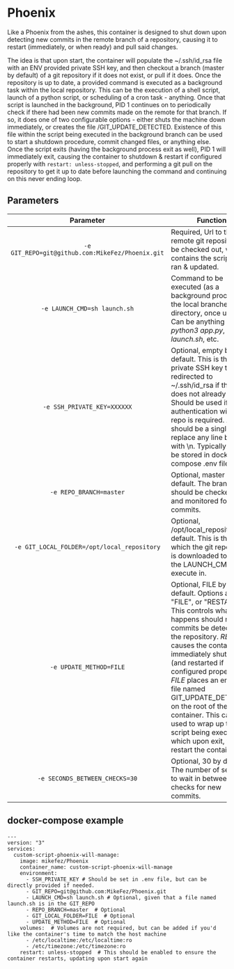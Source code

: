 # Phoenix
Like a Phoenix from the ashes, this container is designed to shut down upon detecting new commits in the remote branch of a repository, causing it to restart (immediately, or when ready) and pull said changes.

The idea is that upon start, the container will populate the ~/.ssh/id_rsa file with an ENV provided private SSH key, and then checkout a branch (master by default) of a git repository if it does not exist, or pull if it does. Once the repository is up to date, a provided command is executed as a background task within the local repository. This can be the execution of a shell script, launch of a python script, or scheduling of a cron task - anything. Once that script is launched in the background, PID 1 continues on to periodically check if there had been new commits made on the remote for that branch. If so, it does one of two configurable options - either shuts the machine down immediately, or creates the file /GIT_UPDATE_DETECTED. Existence of this file within the script being executed in the background branch can be used to start a shutdown procedure, commit changed files, or anything else. Once the script exits (having the background process exit as well), PID 1 will immediately exit, causing the container to shutdown & restart if configured properly with `restart: unless-stopped`, and performing a git pull on the repository to get it up to date before launching the command and continuing on this never ending loop.

## Parameters

| Parameter | Function |
| :----: | --- |
| `-e GIT_REPO=git@github.com:MikeFez/Phoenix.git` | Required, Url to the remote git repository to be checked out, which contains the script to be ran & updated. |
| `-e LAUNCH_CMD=sh launch.sh` | Command to be executed (as a background process) in the local branches directory, once updated. Can be anything - _python3 app.py_, _sh launch.sh_, etc. |
| `-e SSH_PRIVATE_KEY=XXXXXX` | Optional, empty by default. This is the private SSH key that is redirected to ~/.ssh/id_rsa if the file does not already exist. Should be used if authentication with git repo is required. As this should be a single line, replace any line breaks with \n. Typically should be stored in docker-compose .env file.  |
| `-e REPO_BRANCH=master` | Optional, master by default. The branch that should be checked out and monitored for new commits. |
| `-e GIT_LOCAL_FOLDER=/opt/local_repository` | Optional, /opt/local_repository by default. This is the folder which the git repository is downloaded to, and the LAUNCH_CMD shall execute in. |
| `-e UPDATE_METHOD=FILE` | Optional, FILE by default. Options are "FILE", or "RESTART". This controls what happens should new commits be detected in the repository. _RESTART_ causes the container to immediately shut down (and restarted if configured properly), _FILE_ places an empty file named GIT_UPDATE_DETECTED on the root of the container. This can be used to wrap up the script being executed, which upon exit, will restart the container. |
| `-e SECONDS_BETWEEN_CHECKS=30` | Optional, 30 by default. The number of seconds to wait in between checks for new commits. |

## docker-compose example

```
---
version: "3"
services:
  custom-script-phoenix-will-manage:
    image: mikefez/Phoenix
    container_name: custom-script-phoenix-will-manage
    environment:
      - SSH_PRIVATE_KEY # Should be set in .env file, but can be directly provided if needed.
      - GIT_REPO=git@github.com:MikeFez/Phoenix.git
      - LAUNCH_CMD=sh launch.sh # Optional, given that a file named launch.sh is in the GIT_REPO
      - REPO_BRANCH=master  # Optional
      - GIT_LOCAL_FOLDER=FILE  # Optional
      - UPDATE_METHOD=FILE  # Optional
    volumes:  # Volumes are not required, but can be added if you'd like the container's time to match the host machine
      - /etc/localtime:/etc/localtime:ro 
      - /etc/timezone:/etc/timezone:ro
    restart: unless-stopped  # This should be enabled to ensure the container restarts, updating upon start again
```
